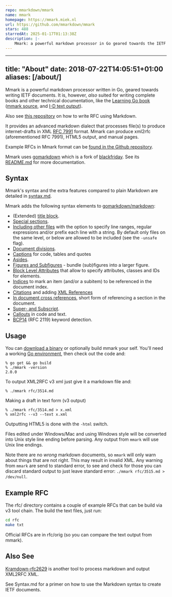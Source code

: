 ```yaml
---
repo: mmarkdown/mmark
name: mmark
homepage: https://mmark.miek.nl
url: https://github.com/mmarkdown/mmark
stars: 488
starredAt: 2025-01-17T01:13:38Z
description: |-
    Mmark: a powerful markdown processor in Go geared towards the IETF 
---
```


---
title: "About"
date: 2018-07-22T14:05:51+01:00
aliases: [/about/]
---

Mmark is a powerful markdown processor written in Go, geared towards writing IETF documents. It is,
however, *also* suited for writing complete books and other technical documentation, like the
[Learning Go book](https://miek.nl/go) ([mmark source](https://github.com/miekg/learninggo), and
[I-D text output](https://miek.nl/go/learninggo-2.txt)).

Also see [this repository](https://github.com/danyork/writing-internet-drafts-in-markdown) on how to
write RFC using Markdown.

It provides an advanced markdown dialect that processes file(s) to produce internet-drafts in XML
[RFC 7991](https://tools.ietf.org/html/rfc7991) format. Mmark can produce xml2rfc (aforementioned
RFC 7991), HTML5 output, and manual pages.

Example RFCs in Mmark format can be [found in the Github
repository](https://github.com/mmarkdown/mmark/tree/master/rfc).

Mmark uses [gomarkdown](https://github.com/gomarkdown/markdown) which is a fork of
[blackfriday](https://github.com/russross/blackfriday/). See its
[README.md](https://github.com/gomarkdown/markdown/blob/master/README.md) for more documentation.

## Syntax

Mmark's syntax and the extra features compared to plain Markdown are detailed in
[syntax.md](https://mmark.miek.nl/syntax).

Mmark adds the following syntax elements to
[gomarkdown/markdown](https://github.com/gomarkdown/markdown/blob/master/README.md):

* (Extended) [title block](https://mmark.miek.nl/post/syntax/#title-block).
* [Special sections](https://mmark.miek.nl/post/syntax/#special-sections).
* [Including other files](https://mmark.miek.nl/post/syntax/#including-files) with the option to specify line ranges, regular
  expressions and/or prefix each line with a string. By default only files on the same level, or
  below are allowed to be included (see the `-unsafe` flag).
* [Document divisions](https://mmark.miek.nl/post/syntax/#document-divisions).
* [Captions](https://mmark.miek.nl/post/syntax/#captions) for code, tables and quotes
* [Asides](https://mmark.miek.nl/post/syntax/#asides).
* [Figures and Subfigures](https://mmark.miek.nl/post/syntax/#figures-and-subfigures) - bundle (sub)figures
  into a larger figure.
* [Block Level Attributes](https://mmark.miek.nl/post/syntax/#block-level-attributes) that allow to specify attributes, classes and
  IDs for elements.
* [Indices](https://mmark.miek.nl/post/syntax/#indices) to mark an item (and/or a subitem) to be referenced in the document index.
* [Citations](https://mmark.miek.nl/post/syntax/#citations) and adding [XML References](https://mmark.miek.nl/post/syntax/#xml-references)
* [In document cross references](https://mmark.miek.nl/post/syntax/#cross-references), short form of referencing a section in the
  document.
* [Super- and Subscript](https://mmark.miek.nl/post/syntax/#super-and-subscript).
* [Callouts](https://mmark.miek.nl/post/syntax/#callouts) in code and text.
* [BCP14](https://mmark.miek.nl/post/syntax/#bcp14) (RFC 2119) keyword detection.

## Usage

You can [download a binary](https://github.com/mmarkdown/mmark/releases) or optionally build mmark
your self. You'll need a working [Go environment](https://golang.org), then check out the code and:

    % go get && go build
    % ./mmark -version
    2.0.0

To output XML2RFC v3 xml just give it a markdown file and:

    % ./mmark rfc/3514.md

Making a draft in text form (v3 output)

    % ./mmark rfc/3514.md > x.xml
    % xml2rfc --v3 --text x.xml

Outputting HTML5 is done with the `-html` switch.

Files edited under Windows/Mac and using Windows style will be converted into Unix style line ending
before parsing. Any output from `mmark` will use Unix line endings.

[1]: https://daringfireball.net/projects/markdown/ "Markdown"
[2]: https://golang.org/ "Go Language"

Note there are no _wrong_ markdown documents, so `mmark` will only warn about things that are not
right. This may result in invalid XML. Any warning from `mmark` are send to standard error, to see
and check for those you can discard standard output to just leave standard error: `./mmark
rfc/3515.md > /dev/null`.

## Example RFC

The rfc/ directory contains a couple of example RFCs that can be build via v3 tool chain.
The build the text files, just run:

~~~ sh
cd rfc
make txt
~~~

Official RFCs are in rfc/orig (so you can compare the text output from mmark).

## Also See

[Kramdown-rfc2629](https://github.com/cabo/kramdown-rfc2629) is another tool to process markdown and
output XML2RFC XML.

See Syntax.md for a primer on how to use the Markdown syntax to create IETF documents.

